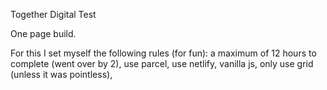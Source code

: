 Together Digital Test

One page build. 

For this I set myself the following rules (for fun):
a maximum of 12 hours to complete (went over by 2),
use parcel,
use netlify,
vanilla js,
only use grid (unless it was pointless),
